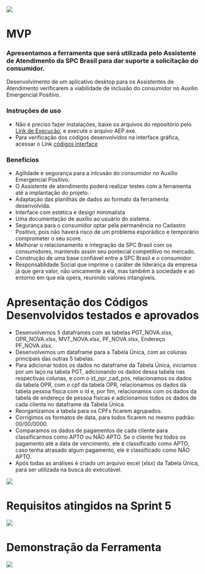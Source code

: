 ![](https://github.com/marciosousa4/projeto-integrador/blob/master/Sprint%205/Sprint5%20.jpg?raw=true)

# MVP

### Apresentamos a ferramenta que será utilizada pelo Assistente de Atendimento da SPC Brasil para dar suporte a solicitação do consumidor.
Desenvolvimento de um aplicativo desktop para os Assistentes de Atendimento verificarem a viabilidade de inclusão do consumidor no Auxilio Emergencial Positivo.
### Instruções de uso
* Não é preciso fazer instalações, baixe os arquivos do repositório pelo [Link de Execução](https://drive.google.com/drive/folders/15MyXBWSNzSivNCF3UrefY9Zy2nXDP2bN?usp=sharing), 
e execute o arquivo AEP.exe.
* Para verificação dos códigos desenvolvidos na interface gráfica, acessar o Link [códigos interface](https://github.com/marciosousa4/projeto-integrador/blob/master/Sprint%205/Codigo_Interface_AEP.py)

### Benefícios 
* Agilidade e segurança para a inlcusão do consumidor no Auxílio Emergencial Positivo.
* O Assistente de atendimento poderá realizar testes com a ferramenta até a implantação do projeto.
* Adaptação das planilhas de dados ao formato da ferramenta desenvolvida.
* Interface com estética e design minimalista
* Uma documentação de auxílio ao usuário do sistema. 
* Segurança para o consumidor optar pela permanência no Cadastro Positivo, pois não haverá risco de um problema esporádico e temporário comprometer o seu score.
* Melhorar o relacionamento e integração da SPC Brasil com os consumidores, mantendo assim seu pontecial competitivo no mercado.
* Construção de uma base confiável entre a SPC Brasil e o consumidor
* Responsablidade Social que imprime o caráter de liderança da empresa já que gera valor, não unicamente a ela, mas também à sociedade e ao entorno em que ela opera, reunindo valores intangíveis.


# Apresentação dos Códigos Desenvolvidos testados e aprovados

* Desenvolvemos 5 dataframes com as tabelas PGT_NOVA.xlsx, OPR_NOVA.xlsx, MVT_NOVA.xlsx, PF_NOVA.xlsx, Endereço PF_NOVA.xlsx.
* Desenvolvemos um dataframe para a Tabela Única, com as colunas principais das outras 5 tabelas.
* Para adicionar todos os dados no dataframe da Tabela Única, iniciamos por um laço na tabela PGT, adicionando os dados dessa tabela nas respectivas colunas, e com o 
id_opr_cad_pos, relacionamos os dados da tabela OPR, com o cpf da tabela OPR, relacionamos os dados da tabela pessoa física com o id e, por fim, relacionamos com os dados da tabela de endereço 
de pessoa físicas e adicionamos todos os dados de cada clienta no dataframe da Tabela Única.
* Reorganizamos a tabela para os CPFs ficarem agrupados.
* Corrigimos os formatos de data, para todos ficarem no mesmo padrão: 00/00/0000.
* Comparamos os dados de pagamentos de cada cliente para classificarmos como APTO ou NÃO APTO. Se o cliente fez todos os pagamento até a data de vencimento, ele é classificado como APTO, caso tenha atrasado algum pagamento, ele é classificado como NÃO APTO.
* Após todas as análises é criado um arquivo excel (xlsx) da Tabela Única, para ser utilizada na busca do executável.

![](https://github.com/marciosousa4/projeto-integrador/blob/master/Sprint%205/c%C3%B3digo%20tablea%20%C3%BAnica.gif?raw=true)

# Requisitos atingidos na Sprint 5

![](https://github.com/marciosousa4/projeto-integrador/blob/master/Sprint%205/Lista%20de%20requisitos.png?raw=true)

# Demonstração da Ferramenta 
![](https://github.com/marciosousa4/projeto-integrador/blob/master/Sprint%205/RELACIONAMENTO%20sprint%205.gif?raw=true)


